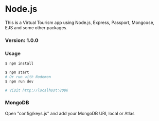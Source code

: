 # Node.js

This is a Virtual Tourism app using Node.js, Express, Passport, Mongoose, EJS and some other packages.

### Version: 1.0.0

### Usage

```sh
$ npm install
```

```sh
$ npm start
# Or run with Nodemon
$ npm run dev

# Visit http://localhost:8080
```

### MongoDB

Open "config/keys.js" and add your MongoDB URI, local or Atlas
